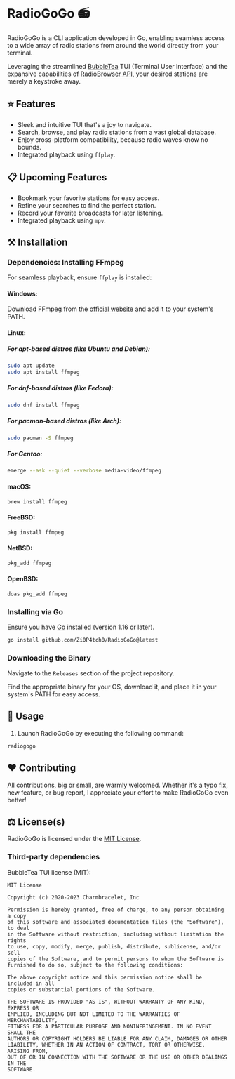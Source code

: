 # RadioGoGo 📻

RadioGoGo is a CLI application developed in Go, enabling seamless access to a wide array of radio stations from around the world directly from your terminal.

Leveraging the streamlined [BubbleTea](https://github.com/charmbracelet/bubbletea) TUI (Terminal User Interface) and the expansive capabilities of [RadioBrowser API](http://www.radio-browser.info/), your desired stations are merely a keystroke away. 

## ⭐️ Features

- Sleek and intuitive TUI that's a joy to navigate.
- Search, browse, and play radio stations from a vast global database.
- Enjoy cross-platform compatibility, because radio waves know no bounds.
- Integrated playback using `ffplay`.

## 📋 Upcoming Features

- Bookmark your favorite stations for easy access.
- Refine your searches to find the perfect station.
- Record your favorite broadcasts for later listening.
- Integrated playback using `mpv`.

## ⚒️ Installation

### Dependencies: Installing FFmpeg

For seamless playback, ensure `ffplay` is installed:

#### Windows:

Download FFmpeg from the [official website](https://ffmpeg.org/download.html) and add it to your system's PATH.

#### Linux:

##### For apt-based distros (like Ubuntu and Debian):

```bash
sudo apt update
sudo apt install ffmpeg
```

##### For dnf-based distros (like Fedora):

```bash
sudo dnf install ffmpeg
```

##### For pacman-based distros (like Arch):

```bash
sudo pacman -S ffmpeg
```

##### For Gentoo:

```bash
emerge --ask --quiet --verbose media-video/ffmpeg
```

#### macOS:

```bash
brew install ffmpeg
```

#### FreeBSD:

```bash
pkg install ffmpeg
```

#### NetBSD:

```bash
pkg_add ffmpeg
```

#### OpenBSD:

```bash
doas pkg_add ffmpeg
```

### Installing via Go

Ensure you have [Go](https://golang.org/dl/) installed (version 1.16 or later).

```bash
go install github.com/Zi0P4tch0/RadioGoGo@latest
```

### Downloading the Binary

Navigate to the `Releases` section of the project repository. 

Find the appropriate binary for your OS, download it, and place it in your system's PATH for easy access.

## 🚀 Usage

1. Launch RadioGoGo by executing the following command:

```bash
radiogogo
```

## ❤️ Contributing

All contributions, big or small, are warmly welcomed. Whether it's a typo fix, new feature, or bug report, I appreciate your effort to make RadioGoGo even better!

## ⚖️ License(s)

RadioGoGo is licensed under the [MIT License](LICENSE).

### Third-party dependencies

BubbleTea TUI license (MIT):

```
MIT License

Copyright (c) 2020-2023 Charmbracelet, Inc

Permission is hereby granted, free of charge, to any person obtaining a copy
of this software and associated documentation files (the "Software"), to deal
in the Software without restriction, including without limitation the rights
to use, copy, modify, merge, publish, distribute, sublicense, and/or sell
copies of the Software, and to permit persons to whom the Software is
furnished to do so, subject to the following conditions:

The above copyright notice and this permission notice shall be included in all
copies or substantial portions of the Software.

THE SOFTWARE IS PROVIDED "AS IS", WITHOUT WARRANTY OF ANY KIND, EXPRESS OR
IMPLIED, INCLUDING BUT NOT LIMITED TO THE WARRANTIES OF MERCHANTABILITY,
FITNESS FOR A PARTICULAR PURPOSE AND NONINFRINGEMENT. IN NO EVENT SHALL THE
AUTHORS OR COPYRIGHT HOLDERS BE LIABLE FOR ANY CLAIM, DAMAGES OR OTHER
LIABILITY, WHETHER IN AN ACTION OF CONTRACT, TORT OR OTHERWISE, ARISING FROM,
OUT OF OR IN CONNECTION WITH THE SOFTWARE OR THE USE OR OTHER DEALINGS IN THE
SOFTWARE.
```
